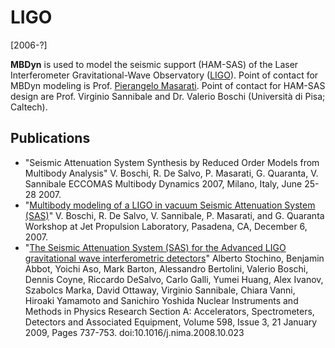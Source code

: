 ---
---
# LIGO 
[2006-?]

**MBDyn** is used to model the seismic support (HAM-SAS) 
of the Laser Interferometer Gravitational-Wave Observatory
([LIGO](http://www.ligo.caltech.edu/)). 
Point of contact for MBDyn modeling is Prof. [Pierangelo
Masarati](https://home.aero.polimi.it/masarati). 
Point of contact for HAM-SAS design are Prof. Virginio Sannibale 
and Dr. Valerio Boschi (Università di Pisa; Caltech). 

## Publications
* "Seismic Attenuation System Synthesis by Reduced Order Models from Multibody Analysis"
V. Boschi, R. De Salvo, P. Masarati, G. Quaranta, V. Sannibale
ECCOMAS Multibody Dynamics 2007, Milano, Italy, June 25-28 2007. 
* "[Multibody modeling of a LIGO in vacuum Seismic Attenuation System (SAS)](http://www.ligo.caltech.edu/~citsas/HAM-SAS/Presentations/JPL.pdf)"
V. Boschi, R. De Salvo, V. Sannibale, P. Masarati, and G. Quaranta
Workshop at Jet Propulsion Laboratory, Pasadena, CA, December 6, 2007. 
* "[The Seismic Attenuation System (SAS) for the Advanced LIGO gravitational wave interferometric detectors](http://dx.doi.org/10.1016/j.nima.2008.10.023)"
Alberto Stochino, Benjamin Abbot, Yoichi Aso, Mark Barton, Alessandro Bertolini, Valerio Boschi, Dennis Coyne, Riccardo DeSalvo, Carlo Galli, Yumei Huang, Alex Ivanov, Szabolcs Marka, David Ottaway, Virginio Sannibale, Chiara Vanni, Hiroaki Yamamoto and Sanichiro Yoshida
Nuclear Instruments and Methods in Physics Research Section A: Accelerators, Spectrometers, Detectors and Associated Equipment, Volume 598, Issue 3, 21 January 2009, Pages 737-753. doi:10.1016/j.nima.2008.10.023 
